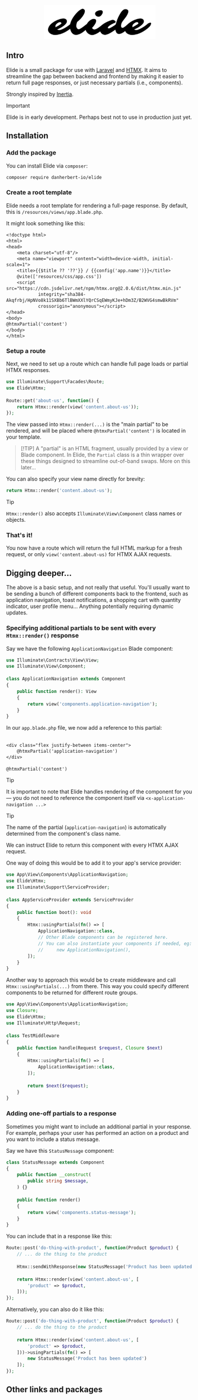 <p align="center"><img src="/art/elide-logo.svg" alt="Elide package logo" style="max-width: 300px"></p>

## Intro

Elide is a small package for use with [Laravel](https://laravel.com/) and [HTMX](https://htmx.org/). It aims to
streamline the gap between backend and frontend by making it easier to return full page responses, or just necessary
partials (i.e., components).

Strongly inspired by [Inertia](https://github.com/inertiajs/inertia-laravel).

> [!IMPORTANT]
> Elide is in early development. Perhaps best not to use in production just yet.

## Installation

### Add the package

You can install Elide via `composer`:

```bash
composer require danherbert-io/elide
```

### Create a root template

Elide needs a root template for rendering a full-page response. By default, this is `/resources/views/app.blade.php`.

It might look something like this:

```bladehtml
<!doctype html>
<html>
<head>
    <meta charset="utf-8"/>
    <meta name="viewport" content="width=device-width, initial-scale=1">
    <title>{{$title ?? '??'}} / {{config('app.name')}}</title>
    @vite(['resources/css/app.css'])
    <script src="https://cdn.jsdelivr.net/npm/htmx.org@2.0.6/dist/htmx.min.js"
            integrity="sha384-Akqfrbj/HpNVo8k11SXBb6TlBWmXXlYQrCSqEWmyKJe+hDm3Z/B2WVG4smwBkRVm"
            crossorigin="anonymous"></script>
</head>
<body>
@htmxPartial('content')
</body>
</html>
```

### Setup a route

Next, we need to set up a route which can handle full page loads or partial HTMX responses.

```php
use Illuminate\Support\Facades\Route;
use Elide\Htmx;

Route::get('about-us', function() {
    return Htmx::render(view('content.about-us'));
});
```

The view passed into `Htmx::render(...)` is the "main partial" to be rendered, and will be placed where
`@htmxPartial('content')` is located in your template.

> [!TIP] A "partial" is an HTML fragment, usually provided by a view or Blade component. In Elide, the `Partial` class
> is a thin wrapper over these things designed to streamline out-of-band swaps. More on this later...

You can also specify your view name directly for brevity:

```php
return Htmx::render('content.about-us');
```

> [!TIP]
> `Htmx::render()` also accepts `Illuminate\View\Component` class names or objects.

### That's it!

You now have a route which will return the full HTML markup for a fresh request, or only `view('content.about-us)` for
HTMX AJAX requests.

## Digging deeper...

The above is a basic setup, and not really that useful. You'll usually want to be sending a bunch of different
components back to the frontend, such as application navigation, toast notifications, a shopping cart with quantity
indicator, user profile menu... Anything potentially requiring dynamic updates.

### Specifying additional partials to be sent with every `Htmx::render()` response

Say we have the following `ApplicationNavigation` Blade component:

```php
use Illuminate\Contracts\View\View;
use Illuminate\View\Component;

class ApplicationNavigation extends Component
{
    public function render(): View
    {
        return view('components.application-navigation');
    }
}
```

In our `app.blade.php` file, we now add a reference to this partial:

```bladehtml

<div class="flex justify-between items-center">
    @htmxPartial('application-navigation')
</div>

@htmxPartial('content')
```

> [!TIP]
> It is important to note that Elide handles rendering of the component for you — you do not need to reference the
> component itself via `<x-application-navigation ...>`

> [!TIP]
> The name of the partial (`application-navigation`) is automatically determined from the component's class name.

We can instruct Elide to return this component with every HTMX AJAX request.

One way of doing this would be to add it to your app's service provider:

```php
use App\View\Components\ApplicationNavigation;
use Elide\Htmx;
use Illuminate\Support\ServiceProvider;

class AppServiceProvider extends ServiceProvider
{
    public function boot(): void
    {
        Htmx::usingPartials(fn() => [
            ApplicationNavigation::class,
            // Other Blade components can be registered here.
            // You can also instantiate your components if needed, eg:
            //     new ApplicationNavigation(),
        ]);
    }
}
```

Another way to approach this would be to create middleware and call `Htmx::usingPartials(...)` from there. This way you
could specify different components to be returned for different route groups.

```php
use App\View\Components\ApplicationNavigation;
use Closure;
use Elide\Htmx;
use Illuminate\Http\Request;

class TestMiddleware
{
    public function handle(Request $request, Closure $next)
    {
        Htmx::usingPartials(fn() => [
            ApplicationNavigation::class,
        ]);

        return $next($request);
    }
}
```

### Adding one-off partials to a response

Sometimes you might want to include an additional partial in your response. For example, perhaps your user has
performed an action on a product and you want to include a status message.

Say we have this `StatusMessage` component:

```php
class StatusMessage extends Component
{
    public function __construct(
        public string $message,
    ) {}

    public function render()
    {
        return view('components.status-message');
    }
}
```

You can include that in a response like this:

```php
Route::post('do-thing-with-product', function(Product $product) {
    // ... do the thing to the product
    
    Htmx::sendWithResponse(new StatusMessage('Product has been updated'));

    return Htmx::render(view('content.about-us', [
        'product' => $product,
    ]));
});
```

Alternatively, you can also do it like this:

```php
Route::post('do-thing-with-product', function(Product $product) {
    // ... do the thing to the product

    return Htmx::render(view('content.about-us', [
        'product' => $product,
    ]))->usingPartials(fn() => [
        new StatusMessage('Product has been updated')
    ]);
});
```


## Other links and packages
